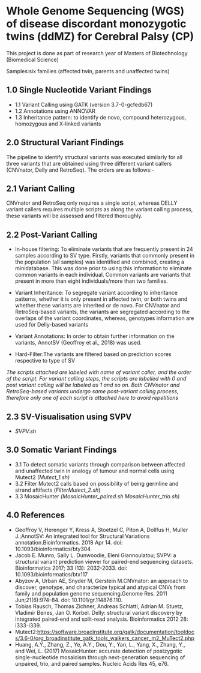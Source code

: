 # Whole Genome Sequencing (WGS) of disease discordant monozygotic twins (ddMZ) for Cerebral Palsy (CP)

This project is done as part of research year of Masters of Biotechnology (Biomedical Science) 

Samples:six families (affected twin, parents and unaffected twins)

## 1.0 Single Nucleotide Variant Findings
- 1.1 Variant Calling using GATK (version 3.7-0-gcfedb67)
- 1.2 Annotations using ANNOVAR
- 1.3 Inheritance pattern: to identify de novo, compound heterozygous, homozygous and X-linked variants

## 2.0 Structural Variant Findings
The pipeline to identify structural variants was executed similarly for all three variants that are obtained using three different variant callers (CNVnator, Delly and RetroSeq). The orders are as follows:-

## 2.1 Variant Calling
CNVnator and RetroSeq only requires a single script, whereas DELLY variant callers requires multiple scripts as along the variant calling process, these variants will be assessed and filtered thoroughly.

## 2.2 Post-Variant Calling

- In-house filtering: To eliminate variants that are frequently present in 24 samples according to SV type. Firstly, variants that commonly present in the population (all samples) was identified and combined, creating a minidatabase. This was done prior to using this information to eliminate common variants in each individual. Common variants are variants that present in more than eight individuals/more than two families.

- Variant Inheritance: To segregate variant according to inheritance patterns, whether it is only present in affected twin, or both twins and whether these variants are inherited or de novo. For CNVnator and RetroSeq-based variants, the variants are segregated according to the overlaps of the variant coordinates, whereas, genotypes information are used for Delly-based variants

- Variant Annotations: In order to obtain further information on the variants, AnnotSV (Geoffroy et al., 2018) was used.

- Hard-Filter:The variants are filtered based on prediction scores respective to type of SV

*The scripts attached are labeled with name of variant caller, and the order of the script. For variant calling steps, the scripts are labelled with 0 and post variant calling will be labeled as 1 and so on. Both CNVnator and RetroSeq-based variants undergo same post-variant caliing process, therefore only one of each script is attached here to avoid repetitions*

## 2.3 SV-Visualisation using SVPV 
- *SVPV.sh*

## 3.0 Somatic Variant Findings
- 3.1 To detect somatic variants through comparison between affected and unaffected twin in analogy of tumour and normal cells using Mutect2 *(Mutect_1.sh)*
- 3.2 Filter Mutect2 calls based on possibility of being germline and strand aftifacts  (*FilterMutect_2.sh*)
- 3.3 MosaicHunter *(MosaicHunter_paired.sh* *MosaicHunter_trio.sh)*

## 4.0 References
- Geoffroy V, Herenger Y, Kress A, Stoetzel C, Piton A, Dollfus H, Muller J.;AnnotSV: An integrated tool for Structural Variations annotation.Bioinformatics. 2018 Apr 14. doi: 10.1093/bioinformatics/bty304
- Jacob E. Munro, Sally L. Dunwoodie, Eleni Giannoulatou; SVPV: a structural variant prediction viewer for paired-end sequencing datasets. Bioinformatics 2017; 33 (13): 2032-2033. doi: 10.1093/bioinformatics/btx117
- Abyzov A, Urban AE, Snyder M, Gerstein M.CNVnator: an approach to discover, genotype, and characterize typical and atypical CNVs from family and population genome sequencing.Genome Res. 2011 Jun;21(6):974-84. doi: 10.1101/gr.114876.110.
- Tobias Rausch, Thomas Zichner, Andreas Schlattl, Adrian M. Stuetz, Vladimir Benes, Jan O. Korbel.
Delly: structural variant discovery by integrated paired-end and split-read analysis.
Bioinformatics 2012 28: i333-i339.
- Mutect2:https://software.broadinstitute.org/gatk/documentation/tooldocs/3.6-0/org_broadinstitute_gatk_tools_walkers_cancer_m2_MuTect2.php
- Huang, A.Y., Zhang, Z., Ye, A.Y., Dou, Y., Yan, L., Yang, X., Zhang, Y., and Wei, L. (2017) MosaicHunter: accurate detection of postzygotic single-nucleotide mosaicism through next-generation sequencing of unpaired, trio, and paired samples. Nucleic Acids Res 45, e76.
